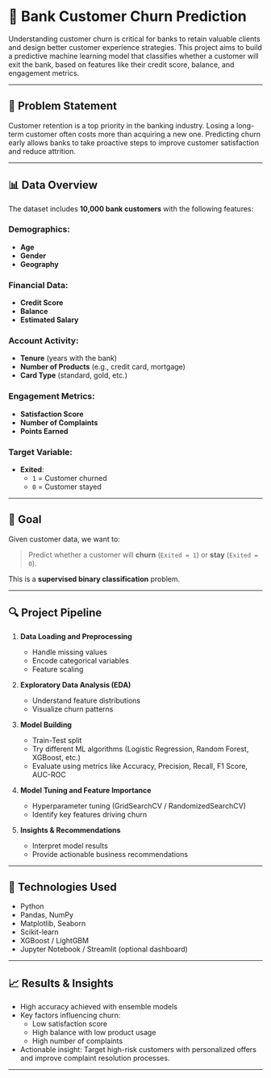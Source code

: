 # 🏦 Bank Customer Churn Prediction

Understanding customer churn is critical for banks to retain valuable clients and design better customer experience strategies. This project aims to build a predictive machine learning model that classifies whether a customer will exit the bank, based on features like their credit score, balance, and engagement metrics.

---

## 📌 Problem Statement

Customer retention is a top priority in the banking industry. Losing a long-term customer often costs more than acquiring a new one. Predicting churn early allows banks to take proactive steps to improve customer satisfaction and reduce attrition.

---

## 📊 Data Overview

The dataset includes **10,000 bank customers** with the following features:

### Demographics:

- **Age**
- **Gender**
- **Geography**

### Financial Data:

- **Credit Score**
- **Balance**
- **Estimated Salary**

### Account Activity:

- **Tenure** (years with the bank)
- **Number of Products** (e.g., credit card, mortgage)
- **Card Type** (standard, gold, etc.)

### Engagement Metrics:

- **Satisfaction Score**
- **Number of Complaints**
- **Points Earned**

### Target Variable:

- **Exited**:
  - `1` = Customer churned
  - `0` = Customer stayed

---

## 🎯 Goal

Given customer data, we want to:

> Predict whether a customer will **churn** (`Exited = 1`) or **stay** (`Exited = 0`).

This is a **supervised binary classification** problem.

---

## 🔍 Project Pipeline

1. **Data Loading and Preprocessing**

   - Handle missing values
   - Encode categorical variables
   - Feature scaling

2. **Exploratory Data Analysis (EDA)**

   - Understand feature distributions
   - Visualize churn patterns

3. **Model Building**

   - Train-Test split
   - Try different ML algorithms (Logistic Regression, Random Forest, XGBoost, etc.)
   - Evaluate using metrics like Accuracy, Precision, Recall, F1 Score, AUC-ROC

4. **Model Tuning and Feature Importance**

   - Hyperparameter tuning (GridSearchCV / RandomizedSearchCV)
   - Identify key features driving churn

5. **Insights & Recommendations**
   - Interpret model results
   - Provide actionable business recommendations

---

## 🧠 Technologies Used

- Python
- Pandas, NumPy
- Matplotlib, Seaborn
- Scikit-learn
- XGBoost / LightGBM
- Jupyter Notebook / Streamlit (optional dashboard)

---

## 📈 Results & Insights

- High accuracy achieved with ensemble models
- Key factors influencing churn:
  - Low satisfaction score
  - High balance with low product usage
  - High number of complaints
- Actionable insight: Target high-risk customers with personalized offers and improve complaint resolution processes.

---
